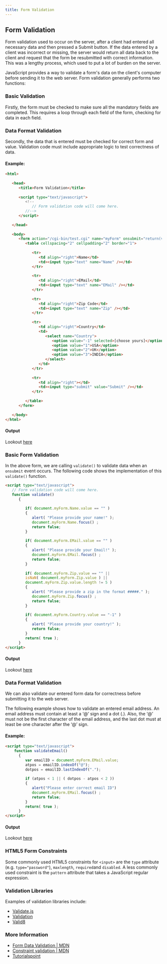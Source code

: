 ```yaml
---
title: Form Validation
---
```


## Form Validation
Form validation used to occur on the server, after a client had entered all necessary data and then pressed a Submit button. If the data entered by a client was incorrect or missing, the server would return all data back to the client and request that the form be resubmitted with correct information. This was a lengthy process, which used to put a lot of burden on the server.

JavaScript provides a way to validate a form's data on the client's computer before sending it to the web server. Form validation generally performs two functions:

### Basic Validation
Firstly, the form must be checked to make sure all the mandatory fields are completed. This requires a loop through each field of the form, checking for data in each field.

### Data Format Validation
Secondly, the data that is entered must be checked for correct form and value. Validation code must include appropriate logic to test correctness of data.

#### Example:

```html
<html>
   
   <head>
      <title>Form Validation</title>
      
      <script type="text/javascript">
         <!--
            // Form validation code will come here.
         //-->
      </script>
      
   </head>
   
   <body>
      <form action="/cgi-bin/test.cgi" name="myForm" onsubmit="return(validate());">
         <table cellspacing="2" cellpadding="2" border="1">
            
            <tr>
               <td align="right">Name</td>
               <td><input type="text" name="Name" /></td>
            </tr>
            
            <tr>
               <td align="right">EMail</td>
               <td><input type="text" name="EMail" /></td>
            </tr>
            
            <tr>
               <td align="right">Zip Code</td>
               <td><input type="text" name="Zip" /></td>
            </tr>
            
            <tr>
               <td align="right">Country</td>
               <td>
                  <select name="Country">
                     <option value="-1" selected>[choose yours]</option>
                     <option value="1">USA</option>
                     <option value="2">UK</option>
                     <option value="3">INDIA</option>
                  </select>
               </td>
            </tr>
            
            <tr>
               <td align="right"></td>
               <td><input type="submit" value="Submit" /></td>
            </tr>
            
         </table>
      </form>
      
   </body>
</html>
```

#### Output
Lookout [here](https://liveweave.com/LP9eOP)

### Basic Form Validation

In the above form, we are calling `validate()` to validate data when an `onsubmit` event occurs. The following code shows the implementation of this `validate()` function.

```html
<script type="text/javascript">
   // Form validation code will come here.
   function validate()
      {
      
         if( document.myForm.Name.value == "" )
         {
            alert( "Please provide your name!" );
            document.myForm.Name.focus() ;
            return false;
         }
         
         if( document.myForm.EMail.value == "" )
         {
            alert( "Please provide your Email!" );
            document.myForm.EMail.focus() ;
            return false;
         }
         
         if( document.myForm.Zip.value == "" ||
         isNaN( document.myForm.Zip.value ) ||
         document.myForm.Zip.value.length != 5 )
         {
            alert( "Please provide a zip in the format #####." );
            document.myForm.Zip.focus() ;
            return false;
         }
         
         if( document.myForm.Country.value == "-1" )
         {
            alert( "Please provide your country!" );
            return false;
         }
         return( true );
      }
</script>
```

#### Output
Lookout [here](https://liveweave.com/pCPTnP)

### Data Format Validation

We can also validate our entered form data for correctness before submitting it to the web server.

The following example shows how to validate an entered email address. An email address must contain at least a ‘@’ sign and a dot (.). Also, the ‘@’ must not be the first character of the email address, and the last dot must at least be one character after the ‘@’ sign.

#### Example:

```html
<script type="text/javascript">
    function validateEmail()
      {
         var emailID = document.myForm.EMail.value;
         atpos = emailID.indexOf("@");
         dotpos = emailID.lastIndexOf(".");
         
         if (atpos < 1 || ( dotpos - atpos < 2 )) 
         {
            alert("Please enter correct email ID")
            document.myForm.EMail.focus() ;
            return false;
         }
         return( true );
      }
</script>
```

#### Output
Lookout [here](https://liveweave.com/nznVs6)


### HTML5 Form Constraints

Some commonly used HTML5 constraints for `<input>` are the `type` attribute (e.g. `type="password"`), `maxlength`, `required`and `disabled`. A less commonly used constraint is the `pattern` attribute that takes a JavaScript regular expression.

### Validation Libraries
Examples of validation libraries include:
* [Validate.js](http://rickharrison.github.com/validate.js/)
* [Validation](http://bassistance.de/jquery-plugins/jquery-plugin-validation/)
* [Valid8](http://unwrongest.com/projects/valid8/)



### More Information
* [Form Data Validation | MDN](https://developer.mozilla.org/en-US/docs/Learn/HTML/Forms/Form_validation)
* [Constraint validation | MDN](https://developer.mozilla.org/en-US/docs/Web/Guide/HTML/HTML5/Constraint_validation)
* [Tutorialspoint](https://www.tutorialspoint.com/javascript/javascript_form_validations.htm)
